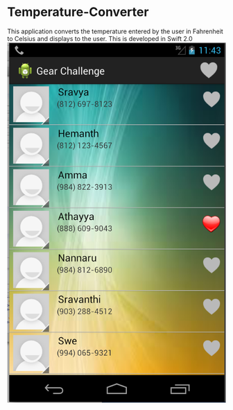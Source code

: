 # Temperature-Converter
This application converts the temperature entered by the user in Fahrenheit to Celsius and displays to the user. This is developed in Swift 2.0
![contacts.png](https://github.com/Sravyadara/AndroidProjects/blob/master/SharedPreferencesFavorites/contacts.png)
